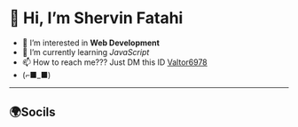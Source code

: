 # 👋 Hi, I’m Shervin Fatahi
- 👀 I’m interested in **Web Development** 
- 🌱 I’m currently learning *JavaScript*
- 📫 How to reach me??? Just DM this ID [Valtor6978](https://www.instagram.com/valtor6978?igsh=MTQ5MThwbzQycDI5dw==)
- (⌐■_■)
---
## 🌍Socils













<!---
Valtor6978/Valtor6978 is a ✨ special ✨ repository because its `README.md` (this file) appears on your GitHub profile.
You can click the Preview link to take a look at your changes.
--->

